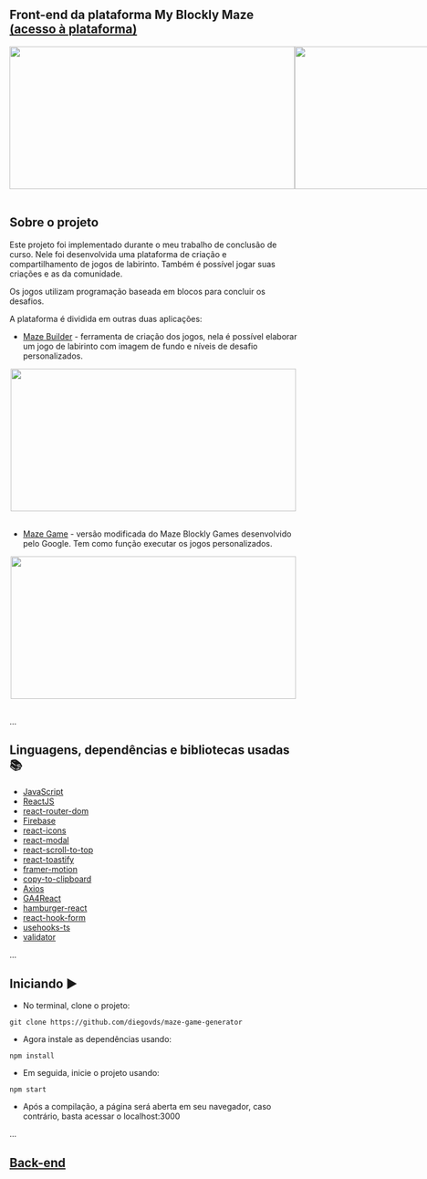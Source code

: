## Front-end da plataforma My Blockly Maze [(acesso à plataforma)](https://myblocklymaze.vercel.app/)
<div align="center">
  <div style="display: flex;">
    <img height="250" width="500" src="https://i.imgur.com/C2xpI35.png" />
    <img height="250" width="500" src="https://i.imgur.com/Wo8U1Q4.png" />
  </div>
</div>
<br/>

## Sobre o projeto
Este projeto foi implementado durante o meu trabalho de conclusão de curso. Nele foi desenvolvida uma plataforma de criação e compartilhamento de jogos de labirinto. Também é possível jogar suas criações e as da comunidade.

Os jogos utilizam programação baseada em blocos para concluir os desafios.

A plataforma é dividida em outras duas aplicações:

* [Maze Builder](https://github.com/diegovds/maze-game-builder) - ferramenta de criação dos jogos, nela é possível elaborar um jogo de labirinto com imagem de fundo e níveis de desafio personalizados.
<div align="center">
<img height="250" width="500" src="https://i.imgur.com/jnzYOhF.png"></img>
</div>
<br/>

* [Maze Game](https://github.com/diegovds/blockly) - versão modificada do Maze Blockly Games desenvolvido pelo Google. Tem como função executar os jogos personalizados.
<div align="center">
<img height="250" width="500" src="https://i.imgur.com/evhARPp.png"></img>
</div>
<br/>

...
## Linguagens, dependências e bibliotecas usadas 📚

* [JavaScript](https://developer.mozilla.org/pt-BR/docs/Web/JavaScript)
* [ReactJS](https://pt-br.reactjs.org/docs/create-a-new-react-app.html)
* [react-router-dom](https://www.npmjs.com/package/react-router-dom)
* [Firebase](https://www.npmjs.com/package/firebase)
* [react-icons](https://www.npmjs.com/package/react-icons)
* [react-modal](https://www.npmjs.com/package/react-modal)
* [react-scroll-to-top](https://www.npmjs.com/package/react-scroll-to-top)
* [react-toastify](https://www.npmjs.com/package/react-toastify)
* [framer-motion](https://www.npmjs.com/package/framer-motion)
* [copy-to-clipboard](https://www.npmjs.com/package/copy-to-clipboard)
* [Axios](https://www.npmjs.com/package/axios)
* [GA4React](https://www.npmjs.com/package/ga-4-react)
* [hamburger-react](https://www.npmjs.com/package/hamburger-react)
* [react-hook-form](https://www.npmjs.com/package/react-hook-form)
* [usehooks-ts](https://www.npmjs.com/package/usehooks-ts)
* [validator](https://www.npmjs.com/package/validator)

...
## Iniciando ▶️

- No terminal, clone o projeto:

```
git clone https://github.com/diegovds/maze-game-generator
```
- Agora instale as dependências usando:
```
npm install
```
- Em seguida, inicie o projeto usando:
```
npm start
```
- Após a compilação, a página será aberta em seu navegador, caso contrário, basta acessar o localhost:3000

...
## [Back-end](https://github.com/diegovds/new-api-blockly-next-prisma-postgresql)
